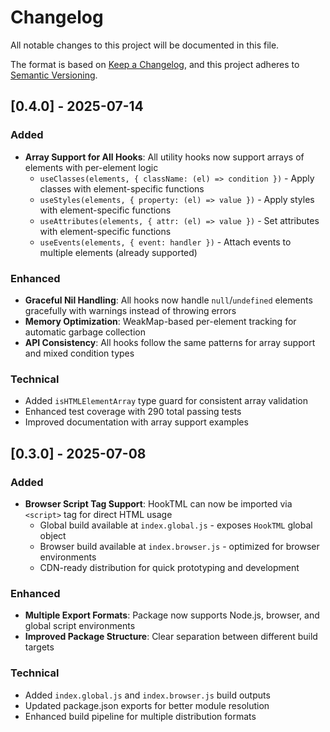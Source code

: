 # Changelog

All notable changes to this project will be documented in this file.

The format is based on [Keep a Changelog](https://keepachangelog.com/en/1.0.0/),
and this project adheres to [Semantic Versioning](https://semver.org/spec/v2.0.0.html).

## [0.4.0] - 2025-07-14

### Added
- **Array Support for All Hooks**: All utility hooks now support arrays of elements with per-element logic
  - `useClasses(elements, { className: (el) => condition })` - Apply classes with element-specific functions
  - `useStyles(elements, { property: (el) => value })` - Apply styles with element-specific functions  
  - `useAttributes(elements, { attr: (el) => value })` - Set attributes with element-specific functions
  - `useEvents(elements, { event: handler })` - Attach events to multiple elements (already supported)

### Enhanced
- **Graceful Nil Handling**: All hooks now handle `null`/`undefined` elements gracefully with warnings instead of throwing errors
- **Memory Optimization**: WeakMap-based per-element tracking for automatic garbage collection
- **API Consistency**: All hooks follow the same patterns for array support and mixed condition types

### Technical
- Added `isHTMLElementArray` type guard for consistent array validation
- Enhanced test coverage with 290 total passing tests
- Improved documentation with array support examples

## [0.3.0] - 2025-07-08

### Added
- **Browser Script Tag Support**: HookTML can now be imported via `<script>` tag for direct HTML usage
  - Global build available at `index.global.js` - exposes `HookTML` global object
  - Browser build available at `index.browser.js` - optimized for browser environments
  - CDN-ready distribution for quick prototyping and development

### Enhanced
- **Multiple Export Formats**: Package now supports Node.js, browser, and global script environments
- **Improved Package Structure**: Clear separation between different build targets

### Technical
- Added `index.global.js` and `index.browser.js` build outputs
- Updated package.json exports for better module resolution
- Enhanced build pipeline for multiple distribution formats 

